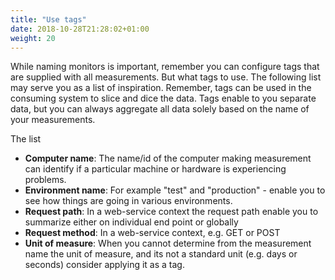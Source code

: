 ```yaml
---
title: "Use tags"
date: 2018-10-28T21:28:02+01:00
weight: 20
---
```


While naming monitors is important, remember you can configure tags that are supplied with all measurements. But what tags to use. The following list may serve you as a list of inspiration. Remember, tags can be used in the consuming system to slice and dice the data. Tags enable to you separate data, but you can always aggregate all data solely based on the name of your measurements.

The list

* **Computer name**: The name/id of the computer making measurement can identify if a particular machine or hardware is experiencing problems.
* **Environment name**: For example "test" and "production" - enable you to see how things are going in various environments.
* **Request path**: In a web-service context the request path enable you to summarize either on individual end point or globally
* **Request method**: In a web-service context, e.g. GET or POST
* **Unit of measure**: When you cannot determine from the measurement name the unit of measure, and its not a standard unit (e.g. days or seconds) consider applying it as a tag.
